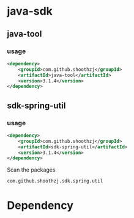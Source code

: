 # java-sdk
## java-tool
### usage
```xml
<dependency>
    <groupId>com.github.shoothzj</groupId>
    <artifactId>java-tool</artifactId>
    <version>3.1.4</version>
</dependency>
```
## sdk-spring-util
### usage
```xml
<dependency>
    <groupId>com.github.shoothzj</groupId>
    <artifactId>sdk-spring-util</artifactId>
    <version>3.1.4</version>
</dependency>
```
Scan the packages
```
com.github.shoothzj.sdk.spring.util
```
# Dependency